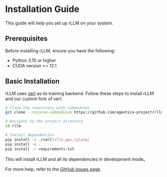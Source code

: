# Installation Guide

This guide will help you set up rLLM on your system.

## Prerequisites

Before installing rLLM, ensure you have the following:

- Python 3.10 or higher
- CUDA version >= 12.1

## Basic Installation

rLLM uses [verl](https://github.com/volcengine/verl) as its training backend. Follow these steps to install rLLM and our custom fork of verl:

```bash
# Clone the repository with submodules
git clone --recurse-submodules https://github.com/agentica-project/rllm.git

# Navigate to the project directory
cd rllm

# Install dependencies
pip install -e ./verl[vllm,gpu,sglang]
pip install -e .
pip install -r requirements.txt
```

This will install rLLM and all its dependencies in development mode。

For more help, refer to the [GitHub issues page](https://github.com/agentica-project/rllm/issues). 